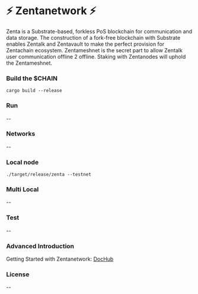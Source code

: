 # :zap: Zentanetwork :zap:

Zenta is a Substrate-based, forkless PoS blockchain for communication and data storage. 
The construction of a fork-free blockchain with Substrate enables Zentalk and Zentavault to make the perfect provision for Zentachain ecosystem. Zentameshnet is the secret part to allow Zentalk user communication offline 2 offline. Staking with Zentanodes will uphold the Zentameshnet.

### Build the $CHAIN
````
cargo build --release
````

### Run

--

### Networks
--

### Local node
````
./target/release/zenta --testnet
````
### Multi Local

--

### Test

--

### Advanced Introduction 

Getting Started with Zentanetwork: [DocHub](https://docs.zentachain.io)

### License

--
